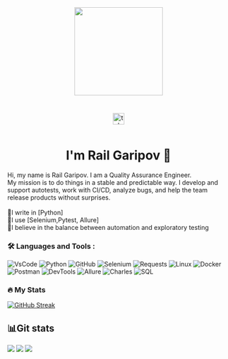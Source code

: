 <div id="header" align="center">
  <img src="https://media.tenor.com/PLIr_VkF6ywAAAAM/ghostedvpn-hacker-cat.gif" width="200"/>
</div>

###

<br clear="both">

<div align="center">
  <a href="t.me/rail_aqa" target="_blank">
    <img src="https://img.shields.io/static/v1?message=Telegram&logo=telegram&label=&color=2CA5E0&logoColor=white&labelColor=&style=for-the-badge" height="26" alt="telegram logo"  />
  </a>
<p></p>
<img src="https://komarev.com/ghpvc/?username=RailAQA&style=flat-square&color=green" alt=""/>
</div>

<h1 align="center">I'm Rail Garipov 👋</h1>


<p align="left">Hi, my name is Rail Garipov. I am a Quality Assurance Engineer.<br>My mission is to do things in a stable and predictable way. I develop and support autotests, work with CI/CD, analyze bugs, and help the team release products without surprises.<br><br>🔹I write in [Python]<br>🔹I use [Selenium,Pytest, Allure]<br>🔹I believe in the balance between automation and exploratory testing</p>

### :hammer_and_wrench: Languages and Tools :

![VsCode](https://img.shields.io/badge/-VsCode-090909?style=plastic&logo=vscode&logoColor=47C5FB)
![Python](https://img.shields.io/badge/-Python-090909?style=plastic&logo=Python&logoColor=47C5FB)
![GitHub](https://img.shields.io/badge/-GitHub-090909?style=plastic&logo=GitHub&logoColor=47C5FB)
![Selenium](https://img.shields.io/badge/-Selenium-090909?style=plastic&logo=Selenium&logoColor=47C5FB)
![Requests](https://img.shields.io/badge/-Requests-090909?style=plastic&logo=Requests&logoColor=47C5FB)
![Linux](https://img.shields.io/badge/-Linux-090909?style=plastic&logo=Linux&logoColor=47C5FB)
![Docker](https://img.shields.io/badge/-Docker-090909?style=plastic&logo=Docker&logoColor=47C5FB)
![Postman](https://img.shields.io/badge/-Postman-090909?style=plastic&logo=Postman&logoColor=47C5FB)
![DevTools](https://img.shields.io/badge/-DevTools-090909?style=plastic&logo=DevTools&logoColor=47C5FB)
![Allure](https://img.shields.io/badge/-Allure-090909?style=plastic&logo=AppacheAllure&logoColor=47C5FB)
![Charles](https://img.shields.io/badge/-Charles-090909?style=plastic&logo=Charles&logoColor=47C5FB)
![SQL](https://img.shields.io/badge/-SQL-090909?style=plastic&logo=SQL&logoColor=47C5FB)

### :fire: My Stats 

[![GitHub Streak](http://github-readme-streak-stats.herokuapp.com?user=RailAQA&theme=dark&border_radius=10&date_format=j%20M%5B%20Y%5D&mode=weekly)](https://git.io/streak-stats)

## :bar_chart:Git stats

![](http://github-profile-summary-cards.vercel.app/api/cards/stats?username=RailAQA&theme=tokyonight)
![](http://github-profile-summary-cards.vercel.app/api/cards/repos-per-language?username=RailAQA&theme=tokyonight)
![](https://github-profile-summary-cards.vercel.app/api/cards/profile-details?username=RailAQA&theme=tokyonight)
